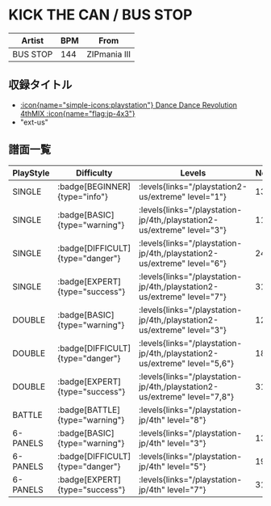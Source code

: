 # KICK THE CAN / BUS STOP

|Artist|BPM|From|
|------|---|----|
|BUS STOP|144|ZIPmania III|

## 収録タイトル

- [:icon{name="simple-icons:playstation"} Dance Dance Revolution 4thMIX :icon{name="flag:jp-4x3"}](/playstation-jp/4th)
- "ext-us"

## 譜面一覧

|PlayStyle|Difficulty|Levels|Notes|Movie|
|---------|----------|------|-----|-----|
|SINGLE| :badge[BEGINNER]{type="info"}| :levels{links="/playstation2-us/extreme" level="1"}|130/0||
|SINGLE| :badge[BASIC]{type="warning"}| :levels{links="/playstation-jp/4th,/playstation2-us/extreme" level="3"}|115/0||
|SINGLE| :badge[DIFFICULT]{type="danger"}| :levels{links="/playstation-jp/4th,/playstation2-us/extreme" level="6"}|246/0||
|SINGLE| :badge[EXPERT]{type="success"}| :levels{links="/playstation-jp/4th,/playstation2-us/extreme" level="7"}|313/0||
|DOUBLE| :badge[BASIC]{type="warning"}| :levels{links="/playstation-jp/4th,/playstation2-us/extreme" level="3"}|128/0||
|DOUBLE| :badge[DIFFICULT]{type="danger"}| :levels{links="/playstation-jp/4th,/playstation2-us/extreme" level="5,6"}|189/0||
|DOUBLE| :badge[EXPERT]{type="success"}| :levels{links="/playstation-jp/4th,/playstation2-us/extreme" level="7,8"}|313/0||
|BATTLE| :badge[BATTLE]{type="warning"}| :levels{links="/playstation-jp/4th" level="8"}|||
|6-PANELS| :badge[BASIC]{type="warning"}| :levels{links="/playstation-jp/4th" level="3"}|130/0||
|6-PANELS| :badge[DIFFICULT]{type="danger"}| :levels{links="/playstation-jp/4th" level="5"}|190/0||
|6-PANELS| :badge[EXPERT]{type="success"}| :levels{links="/playstation-jp/4th" level="7"}|313/0||
